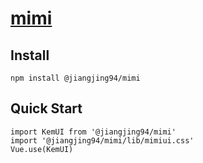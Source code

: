 # [mimi](https://hellonainai.github.io/kemomimi/#/)

## Install
```
npm install @jiangjing94/mimi
```

## Quick Start
``` 
import KemUI from '@jiangjing94/mimi'
import '@jiangjing94/mimi/lib/mimiui.css'
Vue.use(KemUI)

```

